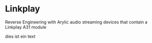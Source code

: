 # Linkplay
Reverse Engineering with Arylic audio streaming devices that contain a Linkplay A31 module

dies ist ein text
